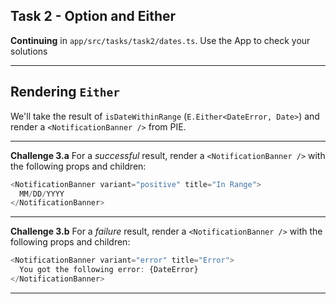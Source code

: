 ## Task 2 - Option and Either

**Continuing** in `app/src/tasks/task2/dates.ts`.
Use the App to check your solutions

---

## Rendering `Either`

We'll take the result of `isDateWithinRange` (`E.Either<DateError, Date>`) and render a `<NotificationBanner />` from PIE.

---


**Challenge 3.a** 
For a _successful_ result, render a `<NotificationBanner />` with the following props and children:
```typescript
<NotificationBanner variant="positive" title="In Range">
  MM/DD/YYYY
</NotificationBanner>
```

---

**Challenge 3.b** 
For a _failure_ result, render a `<NotificationBanner />` with the following props and children:

```typescript
<NotificationBanner variant="error" title="Error">
  You got the following error: {DateError}
</NotificationBanner>
```

---